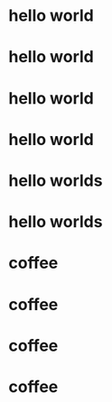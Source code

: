 # hello world
# hello world
# hello world
# hello world
# hello worlds
# hello worlds

# coffee
# coffee
# coffee
# coffee
